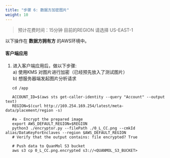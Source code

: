 ```yaml
---
title: "步骤 6: 数据方加密图片"
weight: 10
---
```


> 预计花费时间：15分钟
> 目前的REGION 请选择 US-EAST-1

以下操作在 __数据方拥有方__ 的AWS环境中。

#### 客户端应用
1. 进入客户端应用后，做以下步骤: <br />
   a) 使用KMS 对图片进行加密（已经预先放入了测试图片）<br />
   b) 想服务器端发起图片分析请求 <br />

```shell
   cd /app
   
   ACCOUNT_ID=$(aws sts get-caller-identity --query "Account" --output text)
   REGION=$(curl http://169.254.169.254/latest/meta-data/placement/region -s)
    
   #a - Encrypt the prepared image
   export AWS_DEFAULT_REGION=$REGION
   python3 ./encryptor.py --filePath ./0_L_CC.png --cmkId alias/DataKeyForEnclaves --region $AWS_DEFAULT_REGION   
   # Verify that the output contains: file encrypted? True
   
   # Push data to QuanMol S3 bucket
   aws s3 cp 0_L_CC.png.encrypted s3://<QUANMOL_S3_BUCKET>
```